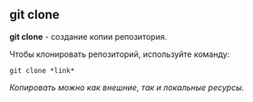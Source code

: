 ## git clone

**git clone** - создание копии репозитория.

Чтобы клонировать репозиторий, используйте команду:

```
git clone *link*
```

*Копировать можно как внешние, так и локальные ресурсы.*